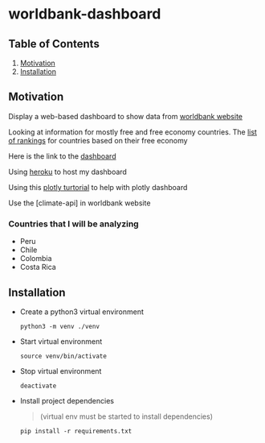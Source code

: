 # worldbank-dashboard

## Table of Contents
1. [Motivation](#motivation)
2. [Installation](#installation)

## Motivation <a name="motivation"></a>


Display a web-based dashboard to show data from [worldbank website](https://data.worldbank.org/)

Looking at information for mostly free and free economy countries. The [list of rankings](https://www.heritage.org/index/ranking) for countries based on their free economy

Here is the link to the [dashboard](https://worldbank-dash.herokuapp.com/)

Using [heroku](https://devcenter.heroku.com/articles/getting-started-with-python?singlepage=true) to host my dashboard

Using this [plotly turtorial](https://code.tutsplus.com/tutorials/charting-using-plotly-in-python--cms-30286) to help with plotly dashboard

Use the [climate-api] in worldbank website

### Countries that I will be analyzing
- Peru
- Chile
- Colombia
- Costa Rica

## Installation <a name="installation"></a>

- Create a python3 virtual environment

    `python3 -m venv ./venv `

- Start virtual environment

    `source venv/bin/activate`

- Stop virtual environment

    `deactivate`

- Install project dependencies 

    > (virtual env must be started to install dependencies)
     
    `pip install -r requirements.txt`
